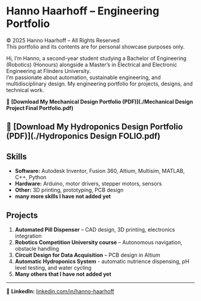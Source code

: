 # Hanno Haarhoff – Engineering Portfolio
© 2025 Hanno Haarhoff – All Rights Reserved  
This portfolio and its contents are for personal showcase purposes only.

Hi, I’m Hanno, a second-year student studying a Bachelor of Engineering (Robotics) (Honours) alongside a Master’s in Electrical and Electronic Engineering at Flinders University.  
I’m passionate about automation, sustainable engineering, and multidisciplinary design. My engineering portfolio for projects, designs, and technical work.

📄 **[Download My Mechanical Design Portfolio (PDF)](./Mechanical Design Project Final Portfolio.pdf)**

📄 **[Download My Hydroponics Design Portfolio (PDF)](./Hydroponics Design FOLIO.pdf)**
---

## Skills
- **Software:** Autodesk Inventor, Fusion 360, Altium, Multisim, MATLAB, C++, Python
- **Hardware:** Arduino, motor drivers, stepper motors, sensors
- **Other:** 3D printing, prototyping, PCB design
- **many more skills I have not added yet**

## Projects
1. **Automated Pill Dispenser** – CAD design, 3D printing, electronics integration
2. **Robotics Competition University course** – Autonomous navigation, obstacle handling
3. **Circuit Design for Data Acquisition** – PCB design in Altium
4. **Automatic  Hydroponics System** - automatic nutrience dispensing, pH level testing, and water cycling
5. **Many others that I have not added yet**

---
🔗 **LinkedIn:** [linkedin.com/in/hanno-haarhoff](https://www.linkedin.com/in/hanno-haarhoff/)
